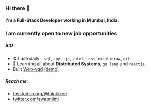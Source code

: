 ### Hi there 👋

#### I'm a Full-Stack Developer working in Mumbai, India. 
### I am currently open to new job opportunities

<!--
##### NOW

- 
- ✨ Crafted last [Laracon Online](https://laracon.net) website;
- 🇵🇹 Planing the "Tuga-Co-Op";
- 🍑 What about this?
-->

##### BIO

<!-- - 🏢 I'm currently working at **Forcepoint** -->
- ⚙️ I use daily: `.sql`, `.py`, `.js`, `.html`, `.css`, `excalidraw`, `git`
- 🌱 Learning all about **Distributed Systems**, `go lang` and `reactjs`.
- Built [Web-vqd](https://github.com/swapnilmj/web-vqd/) [(demo)](https://swapnilmj.github.io/web-vqd/)

##### Reach me: 
- [fosstodon.org/@thinkfree](https://fosstodon.org/@thinkfree)
- [twitter.com/swapnilmj](https://twitter.com/swapnilmj)

<!-- - 💬 Ping me about **design**, **branding**, **laravel**, **development**, **design thinking** 
- ⚡️ Fun fact: I'm a huge fan of Harry Potter -->
